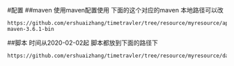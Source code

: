 #配置
##maven
使用maven配置使用 下面的这个对应的maven 本地路径可以改

	https://github.com/ershuaizhang/timetravler/tree/resource/myresource/apache-maven-3.6.1-bin

##脚本
时间从2020-02-02起 脚本都放到下面的路径下

	https://github.com/ershuaizhang/timetravler/tree/resource/myresource/data4blog
	
	
